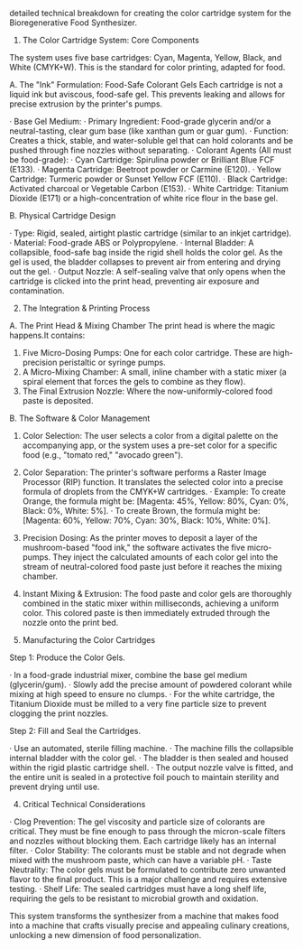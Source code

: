 detailed technical breakdown for creating the color cartridge system for the Bioregenerative Food Synthesizer.

1. The Color Cartridge System: Core Components

The system uses five base cartridges: Cyan, Magenta, Yellow, Black, and White (CMYK+W). This is the standard for color printing, adapted for food.

A. The "Ink" Formulation: Food-Safe Colorant Gels
Each cartridge is not a liquid ink but aviscous, food-safe gel. This prevents leaking and allows for precise extrusion by the printer's pumps.

· Base Gel Medium:
  · Primary Ingredient: Food-grade glycerin and/or a neutral-tasting, clear gum base (like xanthan gum or guar gum).
  · Function: Creates a thick, stable, and water-soluble gel that can hold colorants and be pushed through fine nozzles without separating.
· Colorant Agents (All must be food-grade):
  · Cyan Cartridge: Spirulina powder or Brilliant Blue FCF (E133).
  · Magenta Cartridge: Beetroot powder or Carmine (E120).
  · Yellow Cartridge: Turmeric powder or Sunset Yellow FCF (E110).
  · Black Cartridge: Activated charcoal or Vegetable Carbon (E153).
  · White Cartridge: Titanium Dioxide (E171) or a high-concentration of white rice flour in the base gel.

B. Physical Cartridge Design

· Type: Rigid, sealed, airtight plastic cartridge (similar to an inkjet cartridge).
· Material: Food-grade ABS or Polypropylene.
· Internal Bladder: A collapsible, food-safe bag inside the rigid shell holds the color gel. As the gel is used, the bladder collapses to prevent air from entering and drying out the gel.
· Output Nozzle: A self-sealing valve that only opens when the cartridge is clicked into the print head, preventing air exposure and contamination.

2. The Integration & Printing Process

A. The Print Head & Mixing Chamber
The print head is where the magic happens.It contains:

1. Five Micro-Dosing Pumps: One for each color cartridge. These are high-precision peristaltic or syringe pumps.
2. A Micro-Mixing Chamber: A small, inline chamber with a static mixer (a spiral element that forces the gels to combine as they flow).
3. The Final Extrusion Nozzle: Where the now-uniformly-colored food paste is deposited.

B. The Software & Color Management

1. Color Selection: The user selects a color from a digital palette on the accompanying app, or the system uses a pre-set color for a specific food (e.g., "tomato red," "avocado green").
2. Color Separation: The printer's software performs a Raster Image Processor (RIP) function. It translates the selected color into a precise formula of droplets from the CMYK+W cartridges.
   · Example: To create Orange, the formula might be: [Magenta: 45%, Yellow: 80%, Cyan: 0%, Black: 0%, White: 5%].
   · To create Brown, the formula might be: [Magenta: 60%, Yellow: 70%, Cyan: 30%, Black: 10%, White: 0%].
3. Precision Dosing: As the printer moves to deposit a layer of the mushroom-based "food ink," the software activates the five micro-pumps. They inject the calculated amounts of each color gel into the stream of neutral-colored food paste just before it reaches the mixing chamber.
4. Instant Mixing & Extrusion: The food paste and color gels are thoroughly combined in the static mixer within milliseconds, achieving a uniform color. This colored paste is then immediately extruded through the nozzle onto the print bed.

3. Manufacturing the Color Cartridges

Step 1: Produce the Color Gels.

· In a food-grade industrial mixer, combine the base gel medium (glycerin/gum).
· Slowly add the precise amount of powdered colorant while mixing at high speed to ensure no clumps.
· For the white cartridge, the Titanium Dioxide must be milled to a very fine particle size to prevent clogging the print nozzles.

Step 2: Fill and Seal the Cartridges.

· Use an automated, sterile filling machine.
· The machine fills the collapsible internal bladder with the color gel.
· The bladder is then sealed and housed within the rigid plastic cartridge shell.
· The output nozzle valve is fitted, and the entire unit is sealed in a protective foil pouch to maintain sterility and prevent drying until use.

4. Critical Technical Considerations

· Clog Prevention: The gel viscosity and particle size of colorants are critical. They must be fine enough to pass through the micron-scale filters and nozzles without blocking them. Each cartridge likely has an internal filter.
· Color Stability: The colorants must be stable and not degrade when mixed with the mushroom paste, which can have a variable pH.
· Taste Neutrality: The color gels must be formulated to contribute zero unwanted flavor to the final product. This is a major challenge and requires extensive testing.
· Shelf Life: The sealed cartridges must have a long shelf life, requiring the gels to be resistant to microbial growth and oxidation.

This system transforms the synthesizer from a machine that makes food into a machine that crafts visually precise and appealing culinary creations, unlocking a new dimension of food personalization.
